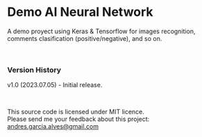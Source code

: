 # Demo AI Neural Network

A demo proyect using Keras &amp; Tensorflow for images recognition, comments clasification (positive/negative), and so on.

&nbsp;

### Version History

v1.0 (2023.07.05) - Initial release.  

&nbsp;

This source code is licensed under MIT licence.  
Please send me your feedback about this project: andres.garcia.alves@gmail.com
